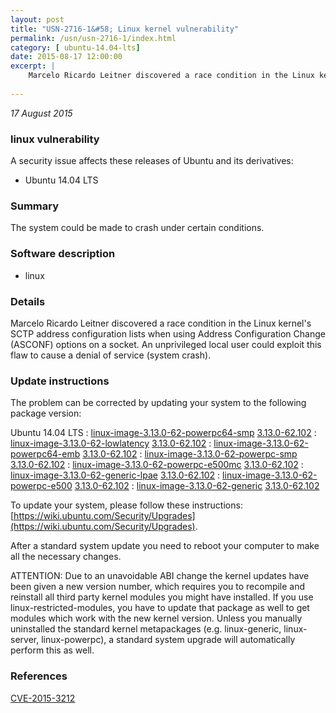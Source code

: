 ```yaml
---
layout: post
title: "USN-2716-1&#58; Linux kernel vulnerability"
permalink: /usn/usn-2716-1/index.html
category: [ ubuntu-14.04-lts]
date: 2015-08-17 12:00:00
excerpt: |
    Marcelo Ricardo Leitner discovered a race condition in the Linux kernel&#39;s SCTP address configuration lists when using Address Configuration Change (ASCONF) options on a socket. An unprivileged local user could exploit this flaw to cause a denial of service (system crash). 
    
--- 
```

 
 

*17 August 2015*

### linux vulnerability

A security issue affects these releases of Ubuntu and its derivatives:

* Ubuntu 14.04 LTS

### Summary

The system could be made to crash under certain conditions. 

### Software description

* linux 

### Details

Marcelo Ricardo Leitner discovered a race condition in the Linux kernel&#39;s SCTP address configuration lists when using Address Configuration Change (ASCONF) options on a socket. An unprivileged local user could exploit this flaw to cause a denial of service (system crash). 

### Update instructions

The problem can be corrected by updating your system to the following package version:

Ubuntu 14.04 LTS
 : [linux-image-3.13.0-62-powerpc64-smp](https://launchpad.net/ubuntu/+source/linux) <span> [3.13.0-62.102](https://launchpad.net/ubuntu/+source/linux/3.13.0-62.102) </span> 
 : [linux-image-3.13.0-62-lowlatency](https://launchpad.net/ubuntu/+source/linux) <span> [3.13.0-62.102](https://launchpad.net/ubuntu/+source/linux/3.13.0-62.102) </span> 
 : [linux-image-3.13.0-62-powerpc64-emb](https://launchpad.net/ubuntu/+source/linux) <span> [3.13.0-62.102](https://launchpad.net/ubuntu/+source/linux/3.13.0-62.102) </span> 
 : [linux-image-3.13.0-62-powerpc-smp](https://launchpad.net/ubuntu/+source/linux) <span> [3.13.0-62.102](https://launchpad.net/ubuntu/+source/linux/3.13.0-62.102) </span> 
 : [linux-image-3.13.0-62-powerpc-e500mc](https://launchpad.net/ubuntu/+source/linux) <span> [3.13.0-62.102](https://launchpad.net/ubuntu/+source/linux/3.13.0-62.102) </span> 
 : [linux-image-3.13.0-62-generic-lpae](https://launchpad.net/ubuntu/+source/linux) <span> [3.13.0-62.102](https://launchpad.net/ubuntu/+source/linux/3.13.0-62.102) </span> 
 : [linux-image-3.13.0-62-powerpc-e500](https://launchpad.net/ubuntu/+source/linux) <span> [3.13.0-62.102](https://launchpad.net/ubuntu/+source/linux/3.13.0-62.102) </span> 
 : [linux-image-3.13.0-62-generic](https://launchpad.net/ubuntu/+source/linux) <span> [3.13.0-62.102](https://launchpad.net/ubuntu/+source/linux/3.13.0-62.102) </span> 

To update your system, please follow these instructions: [https://wiki.ubuntu.com/Security/Upgrades](https://wiki.ubuntu.com/Security/Upgrades).

After a standard system update you need to reboot your computer to make all the necessary changes.

ATTENTION: Due to an unavoidable ABI change the kernel updates have been given a new version number, which requires you to recompile and reinstall all third party kernel modules you might have installed. If you use linux-restricted-modules, you have to update that package as well to get modules which work with the new kernel version. Unless you manually uninstalled the standard kernel metapackages (e.g. linux-generic, linux-server, linux-powerpc), a standard system upgrade will automatically perform this as well. 

### References

 
 [CVE-2015-3212](http://people.ubuntu.com/~ubuntu-security/cve/CVE-2015-3212)
 

